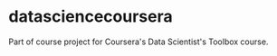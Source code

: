 datasciencecoursera
===================

Part of course project for Coursera's Data Scientist's Toolbox course.
